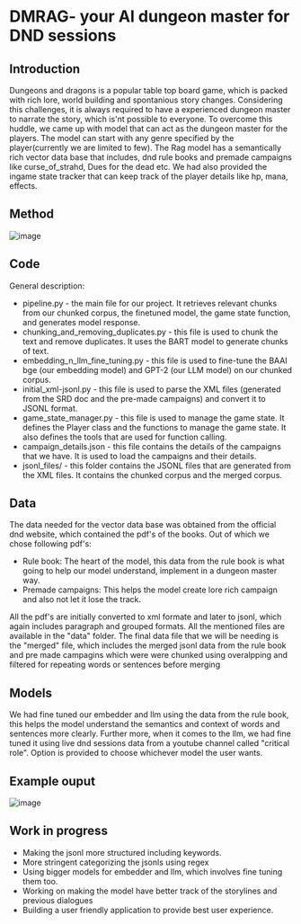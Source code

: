 # DMRAG- your AI dungeon master for DND sessions

## Introduction

Dungeons and dragons is a popular table top board game, which is packed with rich lore, world building and spontanious story changes. Considering this challenges, it is always required to have a experienced dungeon master to narrate the story, which is'nt possible to everyone. To overcome this huddle, we came up with model that can act as the dungeon master for the players. The model can start with any genre specified by the player(currently we are limited to few). The Rag model has a semantically rich vector data base that includes, dnd rule books and premade campaigns like curse_of_strahd, Dues for the dead etc. We had also provided the ingame state tracker that can keep track of the player details like hp, mana, effects. 

## Method
![image](https://github.com/user-attachments/assets/c93fc417-a755-4953-84d3-e3db0001a342)


## Code
General description:
* pipeline.py - the main file for our project. It retrieves relevant chunks from our chunked corpus, the finetuned model, the game state function, and generates model response.
* chunking_and_removing_duplicates.py - this file is used to chunk the text and remove duplicates. It uses the BART model to generate chunks of text.
* embedding_n_llm_fine_tuning.py - this file is used to fine-tune the BAAI bge (our embedding model) and GPT-2 (our LLM model) on our chunked corpus. 
* initial_xml-jsonl.py - this file is used to parse the XML files (generated from the SRD doc and the pre-made campaigns) and convert it to JSONL format.
* game_state_manager.py - this file is used to manage the game state. It defines the Player class and the functions to manage the game state. It also defines the tools that are used for function calling.
* campaign_details.json - this file contains the details of the campaigns that we have. It is used to load the campaigns and their details.
* jsonl_files/ - this folder contains the JSONL files that are generated from the XML files. It contains the chunked corpus and the merged corpus.

## Data

The data needed for the vector data base was obtained from the official dnd website, which contained the pdf's of the books. Out of which we chose following pdf's:
* Rule book: The heart of the model, this data from the rule book is what going to help our model understand, implement in a dungeon master way.
* Premade campaigns: This helps the model create lore rich campaign and also not let it lose the track.

All the pdf's are initially converted to xml formate and later to jsonl, which again includes paragraph and grouped formats. All the mentioned files are available in the "data" folder. The final data file that we will be needing is the "merged" file, which includes the merged jsonl data from the rule book and pre made campagins which were were chunked using overalpping and filtered for repeating words or sentences before merging

## Models

We had fine tuned our embedder and llm using the data from the rule book, this helps the model understand the semantics and context of words and sentences more clearly. Further more, when it comes to the llm, we had fine tuned it using live dnd sessions data from a youtube channel called "critical role". Option is provided to choose whichever model the user wants.

## Example ouput

![image](https://github.com/user-attachments/assets/ede1a3d6-243e-4fae-bb27-57fa254ebec1)

## Work in progress

* Making the jsonl more structured including keywords.
* More stringent categorizing the jsonls using regex
* Using bigger models for embedder and llm, which involves fine tuning them too.
* Working on making the model have better track of the storylines and previous dialogues
* Building a user friendly application to provide best user experience.
  
